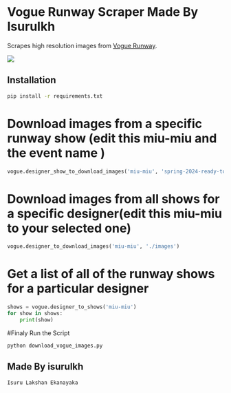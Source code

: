 # Vogue Runway Scraper Made By Isurulkh
Scrapes high resolution images from [Vogue Runway](https://www.vogue.com/fashion-shows).


![](https://upload.wikimedia.org/wikipedia/commons/f/f8/VOGUE_LOGO.svg)


## Installation
```bash
pip install -r requirements.txt
```

# Download images from a specific runway show (edit this miu-miu and the event name )
```python
vogue.designer_show_to_download_images('miu-miu', 'spring-2024-ready-to-wear', './images')
```
# Download images from all shows for a specific designer(edit this miu-miu to your selected one)
```python
vogue.designer_to_download_images('miu-miu', './images')
```
# Get a list of all of the runway shows for a particular designer
```python
shows = vogue.designer_to_shows('miu-miu')
for show in shows:
    print(show)
```
#Finaly Run the Script
```pytho
python download_vogue_images.py
```
## Made By isurulkh
```python
Isuru Lakshan Ekanayaka
```

